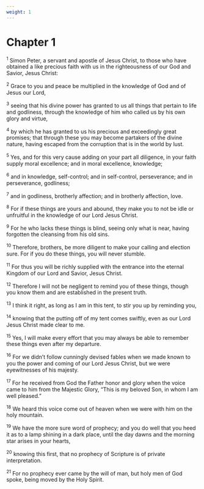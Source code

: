 ```yaml
---
weight: 1
---
```


# Chapter 1

<sup>1</sup> Simon Peter, a servant and apostle of Jesus Christ, to those who have obtained a like precious faith with us in the righteousness of our God and Savior, Jesus Christ: 

<sup>2</sup> Grace to you and peace be multiplied in the knowledge of God and of Jesus our Lord, 

<sup>3</sup> seeing that his divine power has granted to us all things that pertain to life and godliness, through the knowledge of him who called us by his own glory and virtue, 

<sup>4</sup> by which he has granted to us his precious and exceedingly great promises; that through these you may become partakers of the divine nature, having escaped from the corruption that is in the world by lust. 

<sup>5</sup> Yes, and for this very cause adding on your part all diligence, in your faith supply moral excellence; and in moral excellence, knowledge; 

<sup>6</sup> and in knowledge, self-control; and in self-control, perseverance; and in perseverance, godliness; 

<sup>7</sup> and in godliness, brotherly affection; and in brotherly affection, love. 

<sup>8</sup> For if these things are yours and abound, they make you to not be idle or unfruitful in the knowledge of our Lord Jesus Christ. 

<sup>9</sup> For he who lacks these things is blind, seeing only what is near, having forgotten the cleansing from his old sins. 

<sup>10</sup> Therefore, brothers, be more diligent to make your calling and election sure. For if you do these things, you will never stumble. 

<sup>11</sup> For thus you will be richly supplied with the entrance into the eternal Kingdom of our Lord and Savior, Jesus Christ. 

<sup>12</sup> Therefore I will not be negligent to remind you of these things, though you know them and are established in the present truth. 

<sup>13</sup> I think it right, as long as I am in this tent, to stir you up by reminding you, 

<sup>14</sup> knowing that the putting off of my tent comes swiftly, even as our Lord Jesus Christ made clear to me. 

<sup>15</sup> Yes, I will make every effort that you may always be able to remember these things even after my departure. 

<sup>16</sup> For we didn’t follow cunningly devised fables when we made known to you the power and coming of our Lord Jesus Christ, but we were eyewitnesses of his majesty. 

<sup>17</sup> For he received from God the Father honor and glory when the voice came to him from the Majestic Glory, “This is my beloved Son, in whom I am well pleased.” 

<sup>18</sup> We heard this voice come out of heaven when we were with him on the holy mountain. 

<sup>19</sup> We have the more sure word of prophecy; and you do well that you heed it as to a lamp shining in a dark place, until the day dawns and the morning star arises in your hearts, 

<sup>20</sup> knowing this first, that no prophecy of Scripture is of private interpretation. 

<sup>21</sup> For no prophecy ever came by the will of man, but holy men of God spoke, being moved by the Holy Spirit. 


